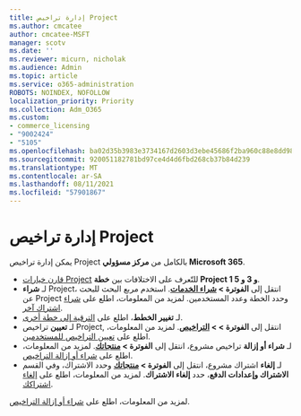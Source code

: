 ```yaml
---
title: إدارة تراخيص Project
ms.author: cmcatee
author: cmcatee-MSFT
manager: scotv
ms.date: ''
ms.reviewer: micurn, nicholak
ms.audience: Admin
ms.topic: article
ms.service: o365-administration
ROBOTS: NOINDEX, NOFOLLOW
localization_priority: Priority
ms.collection: Adm_O365
ms.custom:
- commerce_licensing
- "9002424"
- "5105"
ms.openlocfilehash: ba02d35b3983e3734167d2603d3ebe45686f2ba960c88e8dd989289af4c54d08
ms.sourcegitcommit: 920051182781bd97ce4d4d6fbd268cb37b84d239
ms.translationtype: MT
ms.contentlocale: ar-SA
ms.lasthandoff: 08/11/2021
ms.locfileid: "57901867"
---
```

# <a name="project-license-management"></a>إدارة تراخيص Project

يمكن إدارة تراخيص Project بالكامل من **مركز مسؤولي Microsoft 365**.

- [قارن خيارات Project](https://www.microsoft.com/microsoft-365/project/compare-microsoft-project-management-software) للتّعرف على الاختلافات بين **خطة Project 1 و 3 و 5**.
- لـ **شراء** Project، انتقل إلى **الفوترة > [شراء الخدمات](https://go.microsoft.com/fwlink/p/?linkid=868433)**. استخدم مربع البحث للبحث عن Project وحدد الخطة وعدد المستخدمين. لمزيد من المعلومات، اطلع على [شراء اشتراك آخر](https://docs.microsoft.com/microsoft-365/commerce/try-or-buy-microsoft-365#buy-a-different-subscription).
- لـ **تغيير الخطط**، اطلع على [الترقية إلى خطة أخرى](https://docs.microsoft.com/microsoft-365/commerce/subscriptions/upgrade-to-different-plan).
- لـ **تعيين** تراخيص Project, انتقل إلى **الفوترة > > [التراخيص](https://go.microsoft.com/fwlink/p/?linkid=842264)**. لمزيد من المعلومات، اطلع على [تعيين التراخيص للمستخدمين](https://docs.microsoft.com/microsoft-365/admin/manage/assign-licenses-to-users).
- لـ **شراء أو إزالة** تراخيص مشروع، انتقل إلى **الفوترة > [منتجاتك](https://go.microsoft.com/fwlink/p/?linkid=842054)**. لمزيد من المعلومات، اطلع على [شراء أو إزالة التراخيص](https://docs.microsoft.com/microsoft-365/commerce/licenses/buy-licenses#add-or-remove-licenses-for-your-business-subscription).
- لـ **إلغاء** اشتراك مشروع، انتقل إلى **الفوترة > [منتجاتك](https://go.microsoft.com/fwlink/p/?linkid=842054)** وحدد الاشتراك، وفي القسم **الاشتراك وإعدادات الدفع**، حدد **إلغاء الاشتراك**. لمزيد من المعلومات، اطلع على [إلغاء اشتراكك](https://docs.microsoft.com/microsoft-365/commerce/subscriptions/cancel-your-subscription).

لمزيد من المعلومات، اطلع على [شراء أو إزالة التراخيص](https://docs.microsoft.com/microsoft-365/commerce/licenses/buy-licenses).